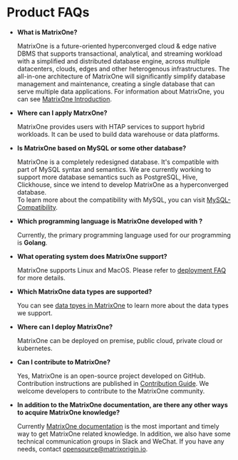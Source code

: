 # **Product FAQs**

* **What is MatrixOne?**

  MatrixOne is a future-oriented hyperconverged cloud & edge native DBMS that supports transactional, analytical, and streaming workload with a simplified and distributed database engine, across multiple datacenters, clouds, edges and other heterogenous infrastructures. The all-in-one architecture of MatrixOne will significantly simplify database management and maintenance, creating a single database that can serve multiple data applications.
  For information about MatrixOne, you can see [MatrixOne Introduction](../Overview/matrixone-introduction.md).

* **Where can I apply MatrxOne?**

  MatrixOne provides users with HTAP services to support hybrid workloads. It can be used to build data warehouse or data platforms.

* **Is MatrixOne based on MySQL or some other database?**

  MatrixOne is a completely redesigned database. It's compatible with part of MySQL syntax and semantics. We are currently working to support more database semantics such as PostgreSQL, Hive, Clickhouse, since we intend to develop MatrixOne as a hyperconverged database.  
  To learn more about the compatibility with MySQL, you can visit [MySQL-Compatibility](../Overview/mysql-compatibility.md).

* **Which programming language is MatrixOne developed with ?**

  Currently, the primary programming language used for our programming is **Golang**.

* **What operating system does MatrixOne support?**

  MatrixOne supports Linux and MacOS. Please refer to [deployment FAQ](deployment-faqs.md) for more details. 

* **Which MatrixOne data types are supported?**

  You can see [data tpyes in MatrixOne](../Reference/Data-Types/data-types.md) to learn more about the data types we support.

* **Where can I deploy MatrixOne?**

  MatrixOne can be deployed on premise, public cloud, private cloud or kubernetes.

* **Can I contribute to MatrixOne?**

  Yes, MatrixOne is an open-source project developed on GitHub. Contribution instructions are published in [Contribution Guide](../Contribution-Guide/make-your-first-contribution.md). We welcome developers to contribute to the MatrixOne community.
  
* **In addition to the MatrixOne documentation, are there any other ways to acquire MatrixOne knowledge?**

  Currently [MatrixOne documentation](https://docs.matrixorigin.io/) is the most important and timely way to get MatrixOne related knowledge. In addition, we also have some technical communication groups in Slack and WeChat. If you have any needs, contact [opensource@matrixorigin.io](mailto:opensource@matrixorigin.io).
